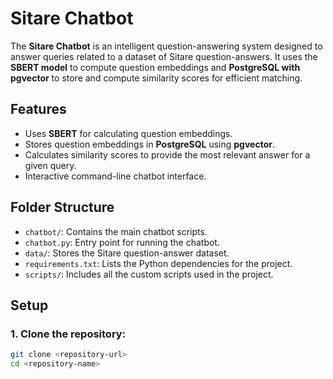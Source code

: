 # Sitare Chatbot

The **Sitare Chatbot** is an intelligent question-answering system designed to answer queries related to a dataset of Sitare question-answers. It uses the **SBERT model** to compute question embeddings and **PostgreSQL with pgvector** to store and compute similarity scores for efficient matching.

## Features

* Uses **SBERT** for calculating question embeddings.
* Stores question embeddings in **PostgreSQL** using **pgvector**.
* Calculates similarity scores to provide the most relevant answer for a given query.
* Interactive command-line chatbot interface.
  
## Folder Structure

* `chatbot/`: Contains the main chatbot scripts.
* `chatbot.py`: Entry point for running the chatbot.
* `data/`: Stores the Sitare question-answer dataset.
* `requirements.txt`: Lists the Python dependencies for the project.
* `scripts/`: Includes all the custom scripts used in the project.

## Setup

### 1. Clone the repository:
```bash
git clone <repository-url>
cd <repository-name>
